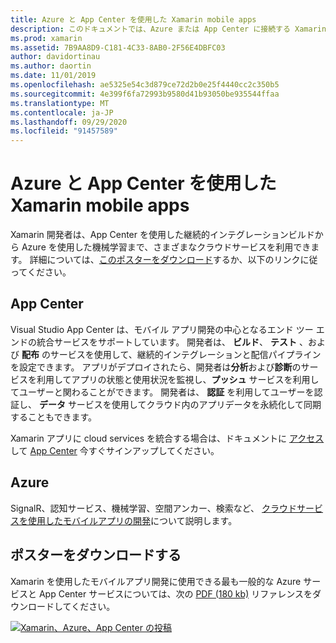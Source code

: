 ```yaml
---
title: Azure と App Center を使用した Xamarin mobile apps
description: このドキュメントでは、Azure または App Center に接続する Xamarin アプリを構築するためのガイドへのリンクを示します。
ms.prod: xamarin
ms.assetid: 7B9AA8D9-C181-4C33-8AB0-2F56E4DBFC03
author: davidortinau
ms.author: daortin
ms.date: 11/01/2019
ms.openlocfilehash: ae5325e54c3d879ce72d2b0e25f4440cc2c350b5
ms.sourcegitcommit: 4e399f6fa72993b9580d41b93050be935544ffaa
ms.translationtype: MT
ms.contentlocale: ja-JP
ms.lasthandoff: 09/29/2020
ms.locfileid: "91457589"
---
```

# <a name="xamarin-mobile-apps-with-azure-and-app-center"></a>Azure と App Center を使用した Xamarin mobile apps

Xamarin 開発者は、App Center を使用した継続的インテグレーションビルドから Azure を使用した機械学習まで、さまざまなクラウドサービスを利用できます。 詳細については、[このポスターをダウンロード](/xamarin/guides/cross-platform/azure/Resources/poster.pdf)するか、以下のリンクに従ってください。

## <a name="app-center"></a>App Center

Visual Studio App Center は、モバイル アプリ開発の中心となるエンド ツー エンドの統合サービスをサポートしています。 開発者は、 **ビルド**、 **テスト** 、および **配布** のサービスを使用して、継続的インテグレーションと配信パイプラインを設定できます。 アプリがデプロイされたら、開発者は**分析**および**診断**のサービスを利用してアプリの状態と使用状況を監視し、**プッシュ** サービスを利用してユーザーと関わることができます。 開発者は、 **認証** を利用してユーザーを認証し、 **データ** サービスを使用してクラウド内のアプリデータを永続化して同期することもできます。

Xamarin アプリに cloud services を統合する場合は、ドキュメントに [アクセス](/appcenter) して [App Center](https://appcenter.ms/signup?utm_source=XamarinDocs&utm_medium=Azure&utm_campaign=docs) 今すぐサインアップしてください。

## <a name="azure"></a>Azure

SignalR、認知サービス、機械学習、空間アンカー、検索など、 [クラウドサービスを使用したモバイルアプリの開発](/azure/mobile-apps/)について説明します。

## <a name="download-the-poster"></a>ポスターをダウンロードする

Xamarin を使用したモバイルアプリ開発に使用できる最も一般的な Azure サービスと App Center サービスについては、次の [PDF (180 kb)](/xamarin/guides/cross-platform/azure/Resources/poster.pdf) リファレンスをダウンロードしてください。

[![Xamarin、Azure、App Center の投稿](mobile-apps-images/azure-app-center.png)](/xamarin/guides/cross-platform/azure/Resources/poster.pdf)

<!--
NOTE TO AUTHORS: this page is referenced from
https://azure.microsoft.com/develop/mobile/xamarin/
as https://developer xamarin com/guides/cross-platform/data-cloud/mobile-services/
A redirect has been put in place to /mobile-apps/ HOWEVER the /Resources/ .ZIP files are still located in /mobile-services/ so that the following permalinks don't break

The ZIPs in /Resources/ are also referenced by inbound links
Getting Started https://go.microsoft.com/fwlink/p/?LinkId=331359
Get started with data https://go.microsoft.com/fwlink/p/?LinkId=331302
Get started with push https://go.microsoft.com/fwlink/p/?LinkId=331303
Get started with authentication https://go.microsoft.com/fwlink/p/?LinkId=331328
Get started with Notification Hubs https://go.microsoft.com/fwlink/p/?LinkId=331329
Validate and modify data  https://go.microsoft.com/fwlink/p/?LinkId=331330

These links are for the Xamarin documentation available on the [Azure Mobile Apps](/azure/app-service-mobile/) website.
Adding Azure functionality to a Xamarin app by downloading the [Azure Mobile Client](https://www.nuget.org/packages/Microsoft.Azure.Mobile.Client/).

[Working with the Xamarin Client Library (Component)](/azure/app-service-mobile/app-service-mobile-dotnet-how-to-use-client-library) 

- [iOS](/azure/app-service-mobile/app-service-mobile-xamarin-ios-get-started/)
- [Android](/azure/app-service-mobile/app-service-mobile-xamarin-android-get-started/)
- [Xamarin.Forms](/azure/app-service-mobile/app-service-mobile-xamarin-forms-get-started)

- [GettingStarted (sample)](https://github.com/xamarin/mobile-samples/tree/master/Azure/GettingStarted)
- [GetStartedWithData (sample)](https://github.com/xamarin/mobile-samples/tree/master/Azure/GetStartedWithData)
- [GetStartedWithUsers (sample)](https://github.com/xamarin/mobile-samples/tree/master/Azure/GetStartedWithUsers)
- [GetStartedWithPush (sample)](https://github.com/xamarin/mobile-samples/tree/master/Azure/GetStartedWithPush)
- [NotificationHubs (sample)](https://github.com/xamarin/mobile-samples/tree/master/Azure/NotificationHubs)
- [Azure Mobile Client](https://www.nuget.org/packages/Microsoft.Azure.Mobile.Client/)
- [Azure Mobile Apps learning path](https://azure.microsoft.com/documentation/learning-paths/appservice-mobileapps/)
-->